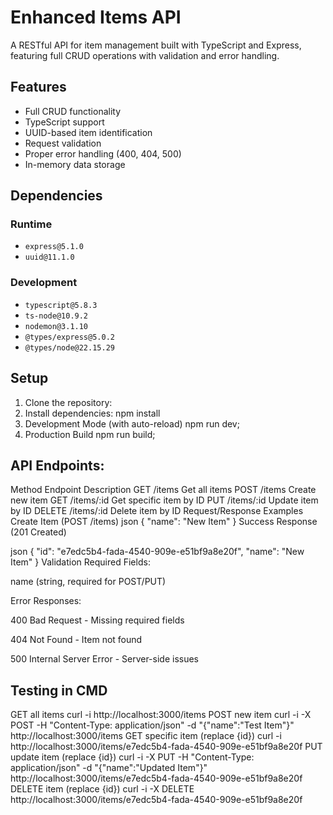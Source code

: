 # Enhanced Items API

A RESTful API for item management built with TypeScript and Express, featuring full CRUD operations with validation and error handling.

##  Features
- Full CRUD functionality
- TypeScript support
- UUID-based item identification
- Request validation
- Proper error handling (400, 404, 500)
- In-memory data storage

##  Dependencies

### Runtime
- `express@5.1.0`
- `uuid@11.1.0`

### Development
- `typescript@5.8.3`
- `ts-node@10.9.2`
- `nodemon@3.1.10`
- `@types/express@5.0.2`
- `@types/node@22.15.29`

##  Setup

1. Clone the repository:
2. Install dependencies: npm install
3. Development Mode (with auto-reload) npm run dev;
4. Production Build npm run build;
## API Endpoints:
   Method	Endpoint	Description
GET	/items	Get all items
POST	/items	Create new item
GET	/items/:id	Get specific item by ID
PUT	/items/:id	Update item by ID
DELETE	/items/:id	Delete item by ID
Request/Response Examples
Create Item (POST /items)
json
{
  "name": "New Item"
}
Success Response (201 Created)

json
{
  "id": "e7edc5b4-fada-4540-909e-e51bf9a8e20f",
  "name": "New Item"
}
Validation
Required Fields:

name (string, required for POST/PUT)

Error Responses:

400 Bad Request - Missing required fields

404 Not Found - Item not found

500 Internal Server Error - Server-side issues
## Testing in CMD
 GET all items curl -i http://localhost:3000/items
POST new item curl -i -X POST -H "Content-Type: application/json" -d "{\"name\":\"Test Item\"}" http://localhost:3000/items
GET specific item (replace {id}) curl -i http://localhost:3000/items/e7edc5b4-fada-4540-909e-e51bf9a8e20f
 PUT update item (replace {id}) curl -i -X PUT -H "Content-Type: application/json" -d "{\"name\":\"Updated Item\"}" http://localhost:3000/items/e7edc5b4-fada-4540-909e-e51bf9a8e20f
 DELETE item (replace {id}) curl -i -X DELETE http://localhost:3000/items/e7edc5b4-fada-4540-909e-e51bf9a8e20f
 



